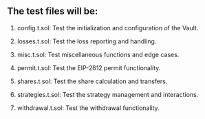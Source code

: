 ## The test files will be:

1. config.t.sol: Test the initialization and configuration of the Vault.

2. losses.t.sol: Test the loss reporting and handling.

3. misc.t.sol: Test miscellaneous functions and edge cases.

4. permit.t.sol: Test the EIP-2612 permit functionality.

5. shares.t.sol: Test the share calculation and transfers.

6. strategies.t.sol: Test the strategy management and interactions.

7. withdrawal.t.sol: Test the withdrawal functionality.